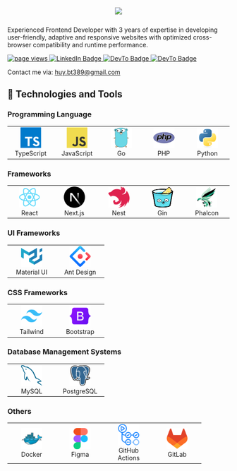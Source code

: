 <h1 align="center">
  <a href="https://github.com/huyjs9">
    <img src="https://readme-typing-svg.herokuapp.com/?lines=Hello,+There!+👋;This+is+Huy+Bui...;Nice+to+meet+you!&center=true&size=30">
  </a>
</h1>

Experienced Frontend Developer with 3 years of expertise in developing user-friendly, adaptive and responsive websites with optimized cross-browser compatibility and runtime performance.

<p>
   <a href="https://github.com/huyjs9">
  <img src="https://komarev.com/ghpvc/?username=huyjs9&style=flat-square&abbreviated=true" alt="page views" />
  </a>
  <a href="https://www.linkedin.com/in/huybui38/" target="_blank">
    <img src="https://img.shields.io/badge/-@huybui38-0077B5?style=flat-square&labelColor=0077B5&logo=LinkedIn&link=https://www.linkedin.com/in/huybui38/" alt="LinkedIn Badge">
  </a>
  <a href="https://dev.to/huybt" target="_blank">
    <img src="https://img.shields.io/badge/-@huybt-0A0A0A?style=flat-square&amp;labelColor=0A0A0A&amp;logo=dev.to&amp;link=https://dev.to/huybt" alt="DevTo Badge">
  </a>
    </a>
  <a href="https://twitter.com/huybt389" target="_blank">
    <img src="https://img.shields.io/badge/-@huybt389-000000?style=flat-square&amp;labelColor=0A0A0A&amp;logo=x&amp;link=https://twitter.com/huybt389" alt="DevTo Badge">
  </a>
</p>

Contact me via: <a href="mailto:huy.bt389@gmail.com">huy.bt389@gmail.com</a>

<h2>🚀 Technologies and Tools</h2>
<h3>
Programming Language
</h3>
<table>
  <tr>
    <td align="center" width="96">
        <img src="https://raw.githubusercontent.com/devicons/devicon/master/icons/typescript/typescript-original.svg" alt="react" width="48" height="48" />
      <br>TypeScript
    </td>
    <td align="center" width="96">
<img src="https://raw.githubusercontent.com/devicons/devicon/master/icons/javascript/javascript-original.svg" alt="nextjs" width="48" height="48" />
      <br>JavaScript
    </td>
    <td align="center" width="96">
<img src="https://raw.githubusercontent.com/devicons/devicon/master/icons/go/go-original.svg" alt="nestjs" width="48" height="48" />
      <br>Go
    </td>
    <td align="center" width="96">
<img src="https://raw.githubusercontent.com/devicons/devicon/master/icons/php/php-original.svg" alt="nestjs" width="48" height="48" />
      <br>PHP
    </td>
      <td align="center" width="96">
<img src="https://raw.githubusercontent.com/devicons/devicon/master/icons/python/python-original.svg" alt="nestjs" width="48" height="48" />
      <br>Python
    </td>
  </tr>
</table>

<h3>
Frameworks
</h3>
<table>
  <tr>
    <td align="center" width="96">
        <img src="https://raw.githubusercontent.com/devicons/devicon/master/icons/react/react-original.svg" alt="react" width="48" height="48" />
      <br>React
    </td>
    <td align="center" width="96">
<img src="https://raw.githubusercontent.com/devicons/devicon/master/icons/nextjs/nextjs-original.svg" alt="nextjs" width="48" height="48" />
      <br>Next.js
    </td>
    <td align="center" width="96">
<img src="https://raw.githubusercontent.com/devicons/devicon/master/icons/nestjs/nestjs-original.svg" alt="nestjs" width="48" height="48" />
      <br>Nest
    </td>
    <td align="center" width="96">
<img src="https://raw.githubusercontent.com/gin-gonic/logo/master/color.svg" alt="gin" width="48" height="48" />
      <br>Gin
    </td>
    <td align="center" width="96"> 
     <img src="https://raw.githubusercontent.com/devicons/devicon/master/icons/phalcon/phalcon-original.svg" alt="phalcon" width="48" height="48" />
      <br>Phalcon
    </td>
  </tr>
</table>

<h3>
UI Frameworks
</h3>
<table>
  <tr>
    <td align="center" width="96">
<img src="https://raw.githubusercontent.com/devicons/devicon/master/icons/materialui/materialui-original.svg" alt="materialui" width="48" height="48" />
      <br>Material UI
    </td>
    <td align="center" width="96">
<img src="https://raw.githubusercontent.com/devicons/devicon/master/icons/antdesign/antdesign-original.svg" alt="antdesign" width="48" height="48" />
      <br>Ant Design
    </td>
  </tr>
</table>


<h3>
CSS Frameworks
</h3>
<table>
  <tr>
    <td align="center" width="96">
<img src="https://raw.githubusercontent.com/devicons/devicon/master/icons/tailwindcss/tailwindcss-original.svg" alt="tailwindcss" width="48" height="48" />
      <br>Tailwind
    </td>
    <td align="center" width="96">
<img src="https://raw.githubusercontent.com/devicons/devicon/master/icons/bootstrap/bootstrap-original.svg" alt="bootstrap" width="48" height="48" />
      <br>Bootstrap
    </td>
  </tr>
</table>

<h3>
Database Management Systems
</h3>
<table>
  <tr>
    <td align="center" width="96">
<img src="https://raw.githubusercontent.com/devicons/devicon/master/icons/mysql/mysql-original.svg" alt="mysql" width="48" height="48" />
      <br>MySQL
    </td>
    <td align="center" width="96">
<img src="https://raw.githubusercontent.com/devicons/devicon/master/icons/postgresql/postgresql-original.svg" alt="postgresql" width="48" height="48" />
      <br>PostgreSQL
    </td>
  </tr>
</table>

<h3>
Others
</h3>
<table>
  <tr>
        <td align="center" width="96">
<img src="https://raw.githubusercontent.com/devicons/devicon/master/icons/docker/docker-original.svg" alt="figma" width="48" height="48" />
      <br>Docker
    </td>
    <td align="center" width="96">
<img src="https://raw.githubusercontent.com/devicons/devicon/master/icons/figma/figma-original.svg" alt="figma" width="48" height="48" />
      <br>Figma
    </td>
    <td align="center" width="96">
<img src="https://raw.githubusercontent.com/devicons/devicon/master/icons/githubactions/githubactions-original.svg" alt="githubactions" width="48" height="48" />
      <br>GitHub Actions
    </td>
        <td align="center" width="96">
<img src="https://raw.githubusercontent.com/devicons/devicon/master/icons/gitlab/gitlab-original.svg" alt="gitlab" width="48" height="48" />
      <br>GitLab
    </td>
  </tr>
</table>
<br />
